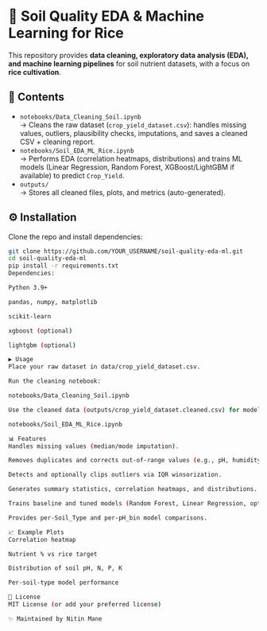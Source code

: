 # 🌱 Soil Quality EDA & Machine Learning for Rice

This repository provides **data cleaning, exploratory data analysis (EDA), and machine learning pipelines** for soil nutrient datasets, with a focus on **rice cultivation**.

## 📂 Contents
- `notebooks/Data_Cleaning_Soil.ipynb`  
  → Cleans the raw dataset (`crop_yield_dataset.csv`): handles missing values, outliers, plausibility checks, imputations, and saves a cleaned CSV + cleaning report.
- `notebooks/Soil_EDA_ML_Rice.ipynb`  
  → Performs EDA (correlation heatmaps, distributions) and trains ML models (Linear Regression, Random Forest, XGBoost/LightGBM if available) to predict `Crop_Yield`.
- `outputs/`  
  → Stores all cleaned files, plots, and metrics (auto-generated).

## ⚙️ Installation
Clone the repo and install dependencies:
```bash
git clone https://github.com/YOUR_USERNAME/soil-quality-eda-ml.git
cd soil-quality-eda-ml
pip install -r requirements.txt
Dependencies:

Python 3.9+

pandas, numpy, matplotlib

scikit-learn

xgboost (optional)

lightgbm (optional)

▶️ Usage
Place your raw dataset in data/crop_yield_dataset.csv.

Run the cleaning notebook:

notebooks/Data_Cleaning_Soil.ipynb

Use the cleaned data (outputs/crop_yield_dataset.cleaned.csv) for modeling:

notebooks/Soil_EDA_ML_Rice.ipynb

📊 Features
Handles missing values (median/mode imputation).

Removes duplicates and corrects out-of-range values (e.g., pH, humidity).

Detects and optionally clips outliers via IQR winsorization.

Generates summary statistics, correlation heatmaps, and distributions.

Trains baseline and tuned models (Random Forest, Linear Regression, optional XGBoost/LightGBM).

Provides per-Soil_Type and per-pH_bin model comparisons.

📈 Example Plots
Correlation heatmap

Nutrient % vs rice target

Distribution of soil pH, N, P, K

Per-soil-type model performance

📜 License
MIT License (or add your preferred license)

✨ Maintained by Nitin Mane
